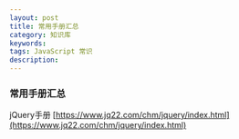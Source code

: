 ```yaml
---
layout: post
title: 常用手册汇总
category: 知识库
keywords: 
tags: JavaScript 常识
description: 
---
```


### 常用手册汇总

jQuery手册 [https://www.jq22.com/chm/jquery/index.html](https://www.jq22.com/chm/jquery/index.html)